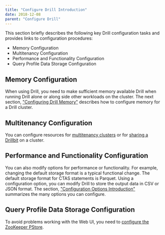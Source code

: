 ```yaml
---
title: "Configure Drill Introduction"
date: 2018-12-08
parent: "Configure Drill"
---
```


This section briefly describes the following key Drill configuration tasks and provides links to configuration procedures:

* Memory Configuration
* Multitenancy Configuration
* Performance and Functionality Configuration
* Query Profile Data Storage Configuration 

## Memory Configuration

When using Drill, you need to make sufficient memory available Drill when running Drill alone or along side other workloads on the cluster. The next section, ["Configuring Drill Memory"]({{site.baseurl}}/docs/configuring-drill-memory) describes how to configure memory for a Drill cluster. 

## Multitenancy Configuration

You can configure resources for [multitenancy clusters]({{site.baseurl}}/docs/configuring-multitenant-resources) or for [sharing a Drillbit]({{site.baseurl}}/docs/configuring-a-shared-drillbit) on a cluster.

## Performance and Functionality Configuration

You can also modify options for performance or functionality. For example, changing the default storage format is a typical functional change. The default storage format for CTAS
statements is Parquet. Using a configuration option, you can modify Drill to store the output data in CSV or JSON format. The section, ["Configuration Options Introduction"]({{site.baseurl}}/docs/configuration-options-introduction) summarizes the many options you can configure. 

## Query Profile Data Storage Configuration

To avoid problems working with the Web UI, you need to [configure the ZooKeeper PStore]({{site.baseurl}}/docs/persistent-configuration-storage/#configuring-zookeeper-pstore).
